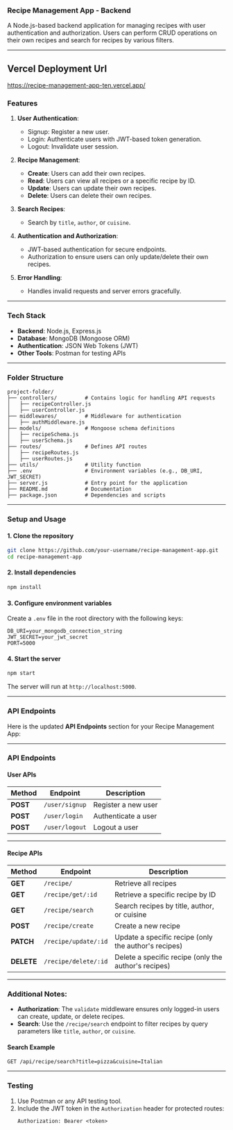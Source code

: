 ### **Recipe Management App - Backend**

A Node.js-based backend application for managing recipes with user authentication and authorization. Users can perform CRUD operations on their own recipes and search for recipes by various filters.

---

## Vercel Deployment Url

https://recipe-management-app-ten.vercel.app/

### **Features**

1. **User Authentication**:

   - Signup: Register a new user.
   - Login: Authenticate users with JWT-based token generation.
   - Logout: Invalidate user session.

2. **Recipe Management**:

   - **Create**: Users can add their own recipes.
   - **Read**: Users can view all recipes or a specific recipe by ID.
   - **Update**: Users can update their own recipes.
   - **Delete**: Users can delete their own recipes.

3. **Search Recipes**:

   - Search by `title`, `author`, or `cuisine`.

4. **Authentication and Authorization**:

   - JWT-based authentication for secure endpoints.
   - Authorization to ensure users can only update/delete their own recipes.

5. **Error Handling**:
   - Handles invalid requests and server errors gracefully.

---

### **Tech Stack**

- **Backend**: Node.js, Express.js
- **Database**: MongoDB (Mongoose ORM)
- **Authentication**: JSON Web Tokens (JWT)
- **Other Tools**: Postman for testing APIs

---

### **Folder Structure**

```
project-folder/
├── controllers/         # Contains logic for handling API requests
│   ├── recipeController.js
│   ├── userController.js
├── middlewares/         # Middleware for authentication
│   ├── authMiddleware.js
├── models/              # Mongoose schema definitions
│   ├── recipeSchema.js
│   ├── userSchema.js
├── routes/              # Defines API routes
│   ├── recipeRoutes.js
│   ├── userRoutes.js
├── utils/               # Utility function
├── .env                 # Environment variables (e.g., DB_URI, JWT_SECRET)
├── server.js            # Entry point for the application
├── README.md            # Documentation
├── package.json         # Dependencies and scripts
```

---

### **Setup and Usage**

#### **1. Clone the repository**

```bash
git clone https://github.com/your-username/recipe-management-app.git
cd recipe-management-app
```

#### **2. Install dependencies**

```bash
npm install
```

#### **3. Configure environment variables**

Create a `.env` file in the root directory with the following keys:

```
DB_URI=your_mongodb_connection_string
JWT_SECRET=your_jwt_secret
PORT=5000
```

#### **4. Start the server**

```bash
npm start
```

The server will run at `http://localhost:5000`.

---

### **API Endpoints**

Here is the updated **API Endpoints** section for your Recipe Management App:

---

### **API Endpoints**

#### **User APIs**

| Method   | Endpoint       | Description         |
| -------- | -------------- | ------------------- |
| **POST** | `/user/signup` | Register a new user |
| **POST** | `/user/login`  | Authenticate a user |
| **POST** | `/user/logout` | Logout a user       |

---

#### **Recipe APIs**

| Method     | Endpoint             | Description                                          |
| ---------- | -------------------- | ---------------------------------------------------- |
| **GET**    | `/recipe/`           | Retrieve all recipes                                 |
| **GET**    | `/recipe/get/:id`    | Retrieve a specific recipe by ID                     |
| **GET**    | `/recipe/search`     | Search recipes by title, author, or cuisine          |
| **POST**   | `/recipe/create`     | Create a new recipe                                  |
| **PATCH**  | `/recipe/update/:id` | Update a specific recipe (only the author's recipes) |
| **DELETE** | `/recipe/delete/:id` | Delete a specific recipe (only the author's recipes) |

---

### Additional Notes:

- **Authorization**: The `validate` middleware ensures only logged-in users can create, update, or delete recipes.
- **Search**: Use the `/recipe/search` endpoint to filter recipes by query parameters like `title`, `author`, or `cuisine`.

#### **Search Example**

`GET /api/recipe/search?title=pizza&cuisine=Italian`

---

### **Testing**

1. Use Postman or any API testing tool.
2. Include the JWT token in the `Authorization` header for protected routes:
   ```
   Authorization: Bearer <token>
   ```
